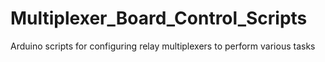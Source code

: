 # Multiplexer_Board_Control_Scripts
Arduino scripts for configuring relay multiplexers to perform various tasks 
